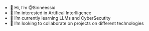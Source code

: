 - 👋 Hi, I’m @Sirineessid
- 👀 I’m interested in Artifical Interlligence 
- 🌱 I’m currently learning LLMs and CyberSecutity 
- 💞️ I’m looking to collaborate on projects on different technologies 
  

<!---
Sirineessid/Sirineessid is a ✨ special ✨ repository because its `README.md` (this file) appears on your GitHub profile.
You can click the Preview link to take a look at your changes.
--->
